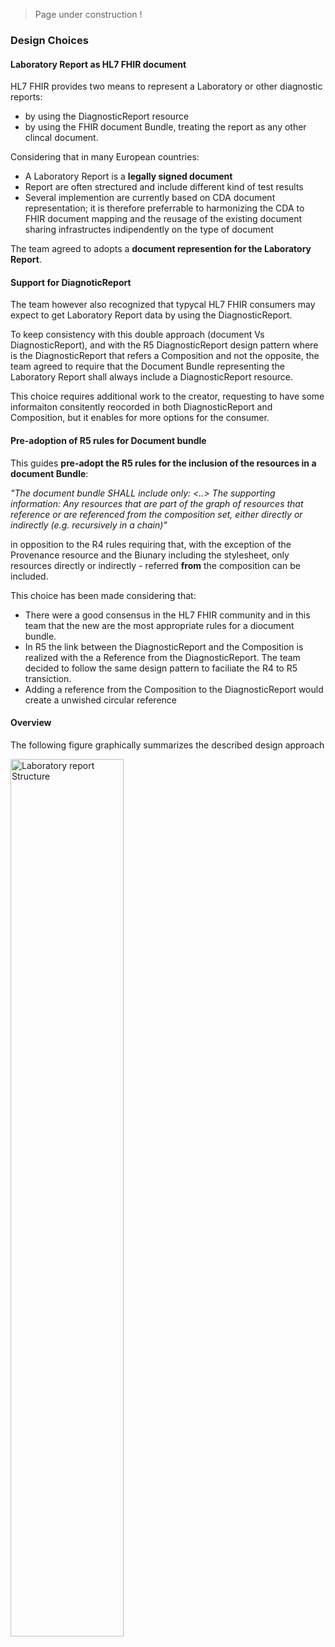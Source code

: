 
<blockquote class="stu-note">
<p>
    Page under construction !
</p>
</blockquote>


### Design Choices

#### Laboratory Report as HL7 FHIR document

HL7 FHIR provides two means to represent a Laboratory or other diagnostic reports:
* by using the DiagnosticReport resource
* by using the FHIR document Bundle, treating the report as any other clincal document.


Considering that in many European countries:
* A Laboratory Report is a **legally signed document**
* Report are often strectured and include different kind of test results
* Several implemention are currently based on CDA document representation; it is therefore preferrable to harmonizing the CDA to FHIR document mapping and the reusage of the existing document sharing infrastructes indipendently on the type of document

The team agreed to adopts a **document represention for the Laboratory Report**.


#### Support for DiagnoticReport

The team however also recognized that typycal HL7 FHIR consumers may expect to get Laboratory Report data by using the DiagnosticReport.

To keep consistency with this double approach (document Vs DiagnosticReport), and with the R5 DiagnosticReport design pattern where is the  DiagnosticReport that refers a Composition and not the opposite, the team agreed to require that the Document Bundle representing the Laboratory Report shall always include a DiagnosticReport resource.

This choice requires additional work to the creator, requesting to have some informaiton consitently reocorded in both DiagnosticReport and Composition, but it enables for more options for the consumer.


#### Pre-adoption of R5 rules for Document bundle

This guides **pre-adopt the R5 rules for the inclusion of the resources in a document Bundle**:

_"The document bundle SHALL include only: <..>
The supporting information: Any resources that are part of the graph of resources that reference or are referenced from the composition set, either directly or indirectly (e.g. recursively in a chain)"_

in opposition to the R4 rules requiring that, with the exception of the Provenance resource and the Biunary including the stylesheet, only resources directly or indirectly - referred **from** the composition can be included.

This choice has been made considering that:
* There were a good consensus in the HL7 FHIR community and in this team that the new are the most appropriate rules for a diocument bundle.
* In R5 the link between the DiagnosticReport and the Composition is realized with the a Reference from the DiagnosticReport. The team decided to follow the same design pattern to faciliate the R4 to R5 transiction.
* Adding a reference from the Composition to the DiagnosticReport would create a unwished circular reference


#### Overview

The following figure graphically summarizes the described design approach


<div>
<img src="lab-structure.png"  alt="Laboratory report Structure" width="60%">
<p></p>
</div>


